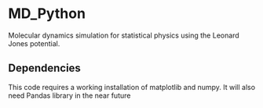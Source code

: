 # MD_Python
Molecular dynamics simulation for statistical physics  using the Leonard Jones potential.

## Dependencies
This code requires a working installation of matplotlib and numpy.
It will also need Pandas library in the near future
